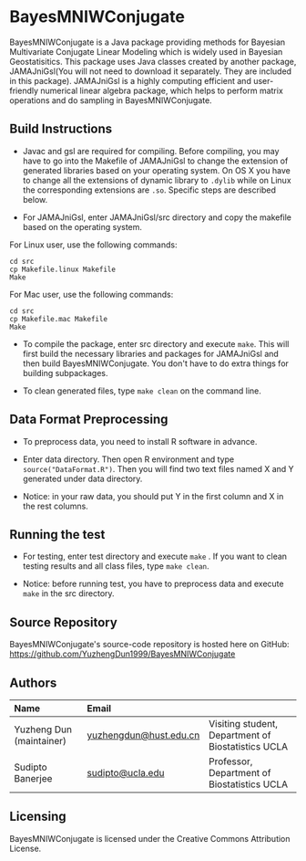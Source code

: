 # BayesMNIWConjugate
BayesMNIWConjugate is a Java package providing methods for Bayesian Multivariate Conjugate Linear Modeling which is widely used in Bayesian Geostatisitics. This package uses Java classes created by another package, JAMAJniGsl(You will not need to download it separately. They are included in this package). JAMAJniGsl is a highly computing efficient and user-friendly numerical linear algebra package, which helps to perform matrix operations and do sampling in BayesMNIWConjugate. 


Build Instructions
------------------

* Javac and gsl are required for compiling. Before compiling, you may have to go into the Makefile of JAMAJniGsl to change the extension of generated libraries based on your operating system. On OS X you have to change all the extensions of dynamic library to `.dylib` while on Linux the corresponding extensions are `.so`. Specific steps are described below.

* For JAMAJniGsl, enter JAMAJniGsl/src directory and copy the makefile based on the operating system.

For Linux user, use the following commands:
```
cd src
cp Makefile.linux Makefile
Make
```

For Mac user, use the following commands:
```
cd src
cp Makefile.mac Makefile
Make
```

* To compile the package, enter src directory and execute `make`.
This will first build the necessary libraries and packages for JAMAJniGsl and then build BayesMNIWConjugate. You don't have to do extra things for building subpackages.

* To clean generated files, type `make clean` on the command line. 

Data Format Preprocessing
-----------------

* To preprocess data, you need to install R software in advance.

* Enter data directory. Then open R environment and type `source("DataFormat.R")`. Then you will find two text files named X and Y generated under data directory.

* Notice: in your raw data, you should put Y in the first column and X in the rest columns.

Running the test
-----------------
* For testing, enter test directory and execute `make` . If you want to clean testing results and all class files, type `make clean`. 

* Notice: before running test, you have to preprocess data and execute `make` in the src directory.

Source Repository
-----------------
BayesMNIWConjugate's source-code repository is hosted here on GitHub: 
https://github.com/YuzhengDun1999/BayesMNIWConjugate


Authors
---------

| Name   | Email       |              |
|:------ |:----------- | :----------- |
| Yuzheng Dun (maintainer) | yuzhengdun@hust.edu.cn | Visiting student, Department of Biostatistics  UCLA|
| Sudipto Banerjee | sudipto@ucla.edu   | Professor, Department of Biostatistics  UCLA |
<!--- --->
                             


Licensing
---------
BayesMNIWConjugate is licensed under the Creative Commons Attribution License. 



